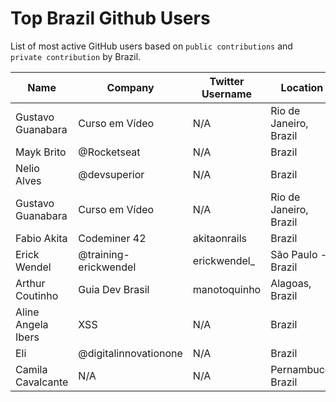 # Top Brazil Github Users

List of most active GitHub users based on `public contributions` and `private contribution` by Brazil.

<!-- START TOP USERS -->
| Name | Company | Twitter Username | Location | Public Contributions |
|------|---------|------------------|----------|---------------------|
| Gustavo Guanabara | Curso em Vídeo | N/A | Rio de Janeiro, Brazil | 0 |
| Mayk Brito | @Rocketseat  | N/A | Brazil | 50 |
| Nelio Alves | @devsuperior  | N/A | Brazil | 26 |
| Gustavo Guanabara | Curso em Vídeo | N/A | Rio de Janeiro, Brazil | 0 |
| Fabio Akita | Codeminer 42 | akitaonrails | Brazil | 3 |
| Erick Wendel | @training-erickwendel | erickwendel_ | São Paulo - Brazil | 42 |
| Arthur Coutinho | Guia Dev Brasil | manotoquinho | Alagoas, Brazil | 0 |
| Aline Angela Ibers | XSS | N/A | Brazil | 0 |
| Eli | @digitalinnovationone | N/A | Brazil | 0 |
| Camila Cavalcante | N/A | N/A | Pernambuco, Brazil | 1 |
<!-- END TOP USERS -->
